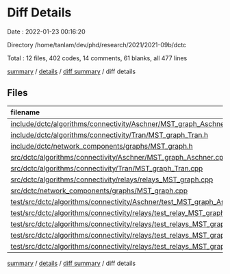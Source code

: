 # Diff Details

Date : 2022-01-23 00:16:20

Directory /home/tanlam/dev/phd/research/2021/2021-09b/dctc

Total : 12 files,  402 codes, 14 comments, 61 blanks, all 477 lines

[summary](results.md) / [details](details.md) / [diff summary](diff.md) / diff details

## Files
| filename | language | code | comment | blank | total |
| :--- | :--- | ---: | ---: | ---: | ---: |
| [include/dctc/algorithms/connectivity/Aschner/MST_graph_Aschner.h](/include/dctc/algorithms/connectivity/Aschner/MST_graph_Aschner.h) | C++ | 17 | 0 | 6 | 23 |
| [include/dctc/algorithms/connectivity/Tran/MST_graph_Tran.h](/include/dctc/algorithms/connectivity/Tran/MST_graph_Tran.h) | C++ | -1 | 0 | 0 | -1 |
| [include/dctc/network_components/graphs/MST_graph.h](/include/dctc/network_components/graphs/MST_graph.h) | C++ | 3 | 0 | 0 | 3 |
| [src/dctc/algorithms/connectivity/Aschner/MST_graph_Aschner.cpp](/src/dctc/algorithms/connectivity/Aschner/MST_graph_Aschner.cpp) | C++ | 121 | 12 | 16 | 149 |
| [src/dctc/algorithms/connectivity/Tran/MST_graph_Tran.cpp](/src/dctc/algorithms/connectivity/Tran/MST_graph_Tran.cpp) | C++ | -4 | 0 | -1 | -5 |
| [src/dctc/algorithms/connectivity/relays/relays_MST_graph.cpp](/src/dctc/algorithms/connectivity/relays/relays_MST_graph.cpp) | C++ | -1 | 1 | 0 | 0 |
| [src/dctc/network_components/graphs/MST_graph.cpp](/src/dctc/network_components/graphs/MST_graph.cpp) | C++ | 20 | -6 | 3 | 17 |
| [test/src/dctc/algorithms/connectivity/Aschner/test_MST_graph_Aschner.cpp](/test/src/dctc/algorithms/connectivity/Aschner/test_MST_graph_Aschner.cpp) | C++ | 87 | 0 | 15 | 102 |
| [test/src/dctc/algorithms/connectivity/relays/test_relay_MST_graph_Tran.cpp](/test/src/dctc/algorithms/connectivity/relays/test_relay_MST_graph_Tran.cpp) | C++ | -83 | -1 | -15 | -99 |
| [test/src/dctc/algorithms/connectivity/relays/test_relays_MST_graph_Aschner.cpp](/test/src/dctc/algorithms/connectivity/relays/test_relays_MST_graph_Aschner.cpp) | C++ | 93 | 4 | 14 | 111 |
| [test/src/dctc/algorithms/connectivity/relays/test_relays_MST_graph_Aschner_and_Tran.cpp](/test/src/dctc/algorithms/connectivity/relays/test_relays_MST_graph_Aschner_and_Tran.cpp) | C++ | 57 | 0 | 9 | 66 |
| [test/src/dctc/algorithms/connectivity/relays/test_relays_MST_graph_Tran.cpp](/test/src/dctc/algorithms/connectivity/relays/test_relays_MST_graph_Tran.cpp) | C++ | 93 | 4 | 14 | 111 |

[summary](results.md) / [details](details.md) / [diff summary](diff.md) / diff details